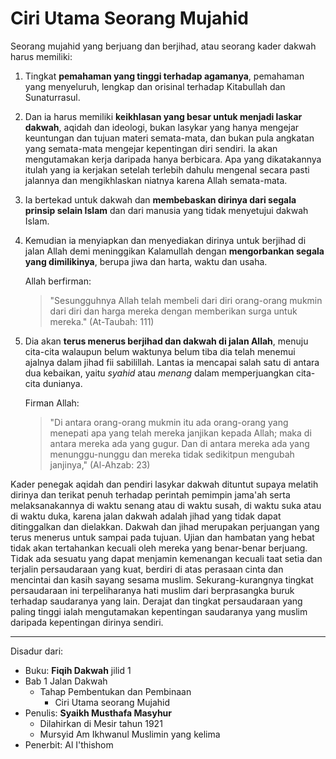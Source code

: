 # Ciri Utama Seorang Mujahid



Seorang mujahid yang berjuang dan berjihad, atau seorang kader dakwah harus memiliki: 

1. Tingkat **pemahaman yang tinggi terhadap agamanya**, pemahaman yang menyeluruh, lengkap dan orisinal terhadap Kitabullah dan Sunaturrasul. 

2. Dan ia harus memiliki **keikhlasan yang besar untuk menjadi laskar dakwah**, aqidah dan ideologi, bukan lasykar yang hanya mengejar keuntungan dan tujuan materi semata-mata, dan bukan pula angkatan yang semata-mata mengejar kepentingan diri sendiri. Ia akan mengutamakan kerja daripada hanya berbicara. Apa yang dikatakannya itulah yang ia kerjakan setelah terlebih dahulu mengenal secara pasti jalannya dan mengikhlaskan niatnya karena Allah semata-mata. 

3. Ia bertekad untuk dakwah dan **membebaskan dirinya dari segala prinsip selain Islam** dan dari manusia yang tidak menyetujui dakwah Islam. 

4. Kemudian ia menyiapkan dan menyediakan dirinya untuk berjihad di jalan Allah demi meninggikan Kalamullah dengan **mengorbankan segala yang dimilikinya**, berupa jiwa dan harta, waktu dan usaha.

   Allah berfirman:

   > "Sesungguhnya Allah telah membeli dari diri orang-orang mukmin dari diri dan harga mereka dengan memberikan surga untuk mereka." (At-Taubah: 111)

5. Dia akan **terus menerus berjihad dan dakwah di jalan Allah**, menuju cita-cita walaupun belum waktunya belum tiba dia telah menemui ajalnya dalam jihad fii sabilillah. Lantas ia mencapai salah satu di antara dua kebaikan, yaitu *syahid* atau *menang* dalam memperjuangkan cita-cita dunianya.

   Firman Allah:

   > "Di antara orang-orang mukmin itu ada orang-orang yang menepati apa yang telah mereka janjikan kepada Allah; maka di antara mereka ada yang gugur. Dan di antara mereka ada yang menunggu-nunggu dan mereka tidak sedikitpun mengubah janjinya," (Al-Ahzab: 23)



Kader penegak aqidah dan pendiri lasykar dakwah dituntut supaya melatih dirinya dan terikat penuh terhadap perintah pemimpin jama'ah serta melaksanakannya di waktu senang atau di waktu susah, di waktu suka atau di waktu duka, karena jalan dakwah adalah jihad yang tidak dapat ditinggalkan dan dielakkan. Dakwah dan jihad merupakan perjuangan yang terus menerus untuk sampai pada tujuan. Ujian dan hambatan yang hebat tidak akan tertahankan kecuali oleh mereka yang benar-benar berjuang. Tidak ada sesuatu yang dapat menjamin kemenangan kecuali taat setia dan terjalin persaudaraan yang kuat, berdiri di atas perasaan cinta dan mencintai dan kasih sayang sesama muslim. Sekurang-kurangnya tingkat persaudaraan ini terpeliharanya hati muslim dari berprasangka buruk terhadap saudaranya yang lain. Derajat dan tingkat persaudaraan yang paling tinggi ialah mengutamakan kepentingan saudaranya yang muslim daripada kepentingan dirinya sendiri.



***

Disadur dari:

* Buku: **Fiqih Dakwah** jilid 1
* Bab 1 Jalan Dakwah
  * Tahap Pembentukan dan Pembinaan
    * Ciri Utama seorang Mujahid
* Penulis: **Syaikh Musthafa Masyhur**
  * Dilahirkan di Mesir tahun 1921
  * Mursyid Am Ikhwanul Muslimin yang kelima
* Penerbit: Al I'thishom

